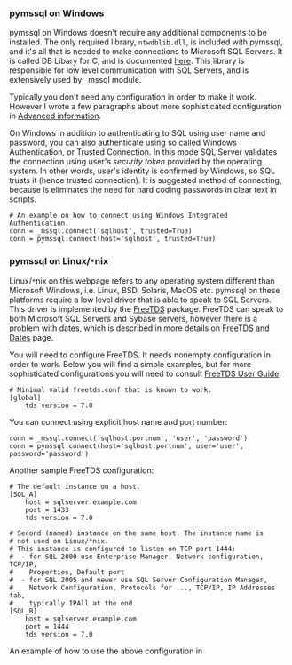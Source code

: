 ### pymssql on Windows ###

pymssql on Windows doesn't require any additional components to be installed. The only required library, `ntwdblib.dll`, is included with pymssql, and it's all that is needed to make connections to Microsoft SQL Servers. It is called DB Libary for C, and is documented [here](http://msdn.microsoft.com/en-us/library/aa298003.aspx). This library is responsible for low level communication with SQL Servers, and is extensively used by `_`mssql module.

Typically you don't need any configuration in order to make it work. However I wrote a few paragraphs about more sophisticated configuration in [Advanced information](AdvancedInformation.md).

On Windows in addition to authenticating to SQL using user name and password, you can also authenticate using so called Windows Authentication, or Trusted Connection. In this mode SQL Server validates the connection using user's _security token_ provided by the operating system. In other words, user's identity is confirmed by Windows, so SQL trusts it (hence trusted connection). It is suggested method of connecting, because is eliminates the need for hard coding passwords in clear text in scripts.

```
# An example on how to connect using Windows Integrated Authentication.
conn = _mssql.connect('sqlhost', trusted=True) 
conn = pymssql.connect(host='sqlhost', trusted=True)
```

### pymssql on Linux/`*`nix ###

Linux/`*`nix on this webpage refers to any operating system different than Microsoft Windows, i.e. Linux, BSD, Solaris, MacOS etc. pymssql on these platforms require a low level driver that is able to speak to SQL Servers. This driver is implemented by the [FreeTDS](http://www.freetds.org/) package. FreeTDS can speak to both Microsoft SQL Servers and Sybase servers, however there is a problem with dates, which is described in more details on [FreeTDS and Dates](FreeTDSAndDates.md) page.

You will need to configure FreeTDS. It needs nonempty configuration in order to work. Below you will find a simple examples, but for more sophisticated configurations you will need to consult [FreeTDS User Guide](http://www.freetds.org/userguide/).

```
# Minimal valid freetds.conf that is known to work.
[global]
    tds version = 7.0
```
You can connect using explicit host name and port number:
```
conn = _mssql.connect('sqlhost:portnum', 'user', 'password') 
conn = pymssql.connect(host='sqlhost:portnum', user='user', password='password')
```

Another sample FreeTDS configuration:
```
# The default instance on a host.
[SQL_A]
    host = sqlserver.example.com
    port = 1433
    tds version = 7.0

# Second (named) instance on the same host. The instance name is
# not used on Linux/*nix.
# This instance is configured to listen on TCP port 1444:
#  - for SQL 2000 use Enterprise Manager, Network configuration, TCP/IP,
#    Properties, Default port
#  - for SQL 2005 and newer use SQL Server Configuration Manager,
#    Network Configuration, Protocols for ..., TCP/IP, IP Addresses tab,
#    typically IPAll at the end.
[SQL_B]
    host = sqlserver.example.com
    port = 1444
    tds version = 7.0
```
An example of how to use the above configuration in 